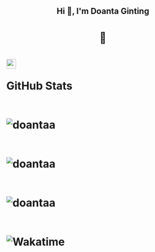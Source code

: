 <h2 align="center">Hi 👋, I'm Doanta Ginting</h2>

<h1 align="center">🌱 <h1/>

<p align="left">
  <a href="https://www.linkedin.com/in/doantaa" target="blank">
    <img align="center" src="https://img.shields.io/badge/-LinkedIn-0077b5?style=for-the-badge&logo=LinkedIn&logoColor=white" alt="LinkedIn" height="25" />
  </a>

  <summary><b>GitHub Stats</b></summary>
<br />
<br />
  <div>
     <img src="https://github-readme-stats.vercel.app/api/top-langs?username=doantaa&show_icons=true&locale=en&layout=compact&theme=radical" alt="doantaa" />
  </div>
<br />
<br /> 
  <div>
    <img src="https://github-readme-stats.vercel.app/api?username=doantaa&show_icons=true&locale=en&theme=radical" alt="doantaa" />
  </div>
  <br />
  <br />
  <div>
    <img src="https://github-readme-streak-stats.herokuapp.com/?user=doantaa&theme=radical" alt="doantaa" />
  </div>
  <br />
  <br />
  <div>
    <img src="https://github-readme-stats.vercel.app/api/wakatime?theme=radical&username=@doantaa" alt="Wakatime"/>
  </div>

